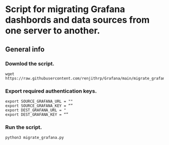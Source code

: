 # Script for migrating Grafana dashbords and data sources from one server to another.

## General info

### Downlod the script.

```
wget https://raw.githubusercontent.com/renjithrp/Grafana/main/migrate_grafana.py
```
### Export required authentication keys.

```
export SOURCE_GRAFANA_URL = ""
export SOURCE_GRAFANA_KEY = “”
export DEST_GRAFANA_URL = "
export DEST_GRAFANA_KEY = “”
```

### Run the script.

```
python3 migrate_grafana.py

```

